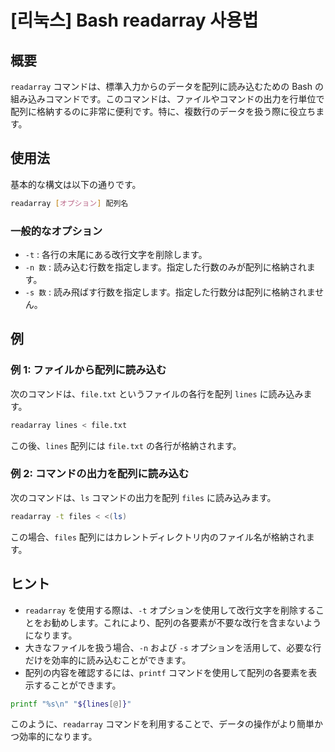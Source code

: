 # [리눅스] Bash readarray 사용법

## 概要
`readarray` コマンドは、標準入力からのデータを配列に読み込むための Bash の組み込みコマンドです。このコマンドは、ファイルやコマンドの出力を行単位で配列に格納するのに非常に便利です。特に、複数行のデータを扱う際に役立ちます。

## 使用法
基本的な構文は以下の通りです。

```bash
readarray [オプション] 配列名
```

### 一般的なオプション
- `-t` : 各行の末尾にある改行文字を削除します。
- `-n 数` : 読み込む行数を指定します。指定した行数のみが配列に格納されます。
- `-s 数` : 読み飛ばす行数を指定します。指定した行数分は配列に格納されません。

## 例
### 例 1: ファイルから配列に読み込む
次のコマンドは、`file.txt` というファイルの各行を配列 `lines` に読み込みます。

```bash
readarray lines < file.txt
```

この後、`lines` 配列には `file.txt` の各行が格納されます。

### 例 2: コマンドの出力を配列に読み込む
次のコマンドは、`ls` コマンドの出力を配列 `files` に読み込みます。

```bash
readarray -t files < <(ls)
```

この場合、`files` 配列にはカレントディレクトリ内のファイル名が格納されます。

## ヒント
- `readarray` を使用する際は、`-t` オプションを使用して改行文字を削除することをお勧めします。これにより、配列の各要素が不要な改行を含まないようになります。
- 大きなファイルを扱う場合、`-n` および `-s` オプションを活用して、必要な行だけを効率的に読み込むことができます。
- 配列の内容を確認するには、`printf` コマンドを使用して配列の各要素を表示することができます。

```bash
printf "%s\n" "${lines[@]}"
```

このように、`readarray` コマンドを利用することで、データの操作がより簡単かつ効率的になります。